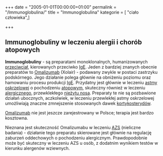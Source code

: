+++
date = "2005-01-01T00:00:00+01:00"
permalink = "/Immunoglobulina/"
title = "Immunoglobulina"
kategorie = [ "ciało człowieka",]

+++

Immunoglobuliny w leczeniu alergii i chorób atopowych
-----------------------------------------------------

**Immunoglobuliny** - są preparatami monoklonalnych, humanizowanych [przeciwciał](/atopedia/Przeciwciało "wikilink"), kierowanych przeciwko [IgE](/atopedia/IgE "wikilink"). Jeden z bardziej znanych obecnie preparatów to [Omalizumab](/atopedia/Omalizumab "wikilink") (Xolair) - podawany zwykle w postaci zastrzyku podskórnego. Jego działanie polega głównie na obniżeniu poziomu oraz hamowaniu procesu produkcji [IgE](/atopedia/IgE "wikilink"). Przydatny jest głównie w leczeniu [astmy oskrzelowej](/atopedia/Astma_oskrzelowa "wikilink") o pochodzeniu [atopowym](/atopedia/Atopia "wikilink"), skuteczny również w leczeniu [alergicznego](/atopedia/Alergia "wikilink"), przewklekłego [nieżytu nosa](/atopedia/Alergiczny_nieżyt_nosa "wikilink"). Preparaty te nie są pozbawione działań ubocznych, aczkolwiek, w leczeniu przewlekłej astmy oskrzelowej umożliwiają znaczne zmnejszenie stosowanych dawek [kortykosterydów](/atopedia/Kortykosterydy "wikilink").

[Omalizumab](/atopedia/Omalizumab "wikilink") nie jest jeszcze zarejestrowany w Polsce; terapia jest bardzo kosztowna.

Nieznana jest skuteczność Omalizumabu w leczeniu [AZS](/atopedia/Atopowe_zapalenie_skóry "wikilink") (nieliczne badania) - działanie tego preparatu skierowane jest głównie na regulację zaburzeń oddechowych o pochodzeniu alergicznym. Prawdopodobnie może być skuteczny w leczeniu AZS u osób, z dodatnim wynikiem testów w kierunku alergenów wziewnych.
